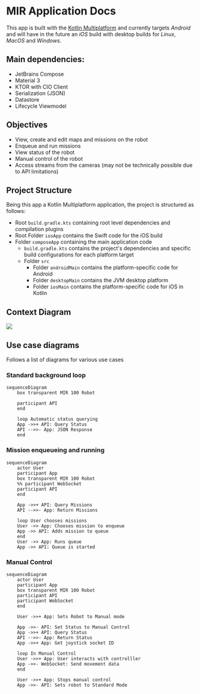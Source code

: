 # MIR Application Docs
This app is built with the [Kotlin Multiplatform](https://kotlinlang.org/docs/multiplatform.html) and currently 
targets *Android* and will have in the future an *iOS* build with desktop builds for *Linux*, *MacOS* and *Windows*.

## Main dependencies:
- JetBrains Compose
- Material 3
- KTOR with CIO Client
- Serialization (JSON)
- Datastore
- Lifecycle Viewmodel

## Objectives
- View, create and edit maps and missions on the robot
- Enqueue and run missions
- View status of the robot
- Manual control of the robot
- Access streams from the cameras (may not be technically possible due to API limitations)

## Project Structure
Being this app a Kotlin Multiplatform application, the project is structured as follows:
- Root `build.gradle.kts` containing root level dependencies and compilation plugins
- Root Folder `iosApp` contains the Swift code for the iOS build
- Folder `composeApp` containing the main application code
  - `build.gradle.kts` contains the project's dependencies and specific build configurations for each platform target
  - Folder `src`
    - Folder `androidMain` contains the platform-specific code for Android
    - Folder `desktopMain` contains the JVM desktop platform
    - Folder `iosMain` contains the platform-specific code for iOS in Kotlin

## Context Diagram
[![](https://mermaid.ink/img/pako:eNqdV21v4jgQ_iuWxUpUoigBWijSfeBtq-oOqVe60u0KaeUkDvg22Mh2tuUq_vuNnTgkEOh24UPw5Hn8zHjGY_OGQxFRPMST3kRwTV_1kiP4kDB8ZjqhQzR_eEKj7TZhIdFM8OL1lKpQnrxGkx6aMrKSZLPMsdrMc4J7lOJfGmoHeqRSCd5MFZUttMRf4LnE5tc95VSyEBkLEjHSa2rmWeIrR13slKab72OR8ojIXTPwDK_sMr5Cbxn2gG-SA-AEbwx_Cp0wjuZpotk2IToWclMom3n2zoGDsm-IJlLf89CTCITO5lJWstaP77NX3ZQGaoAlTlnHPHIt9kSTfJmOIoAVUgUpw1UQhcgD5FnGJMzh5vvpU-7UzLzbSqbo8YKOCf_hTF4eSkErpTBMlRYbKkeOxPgKTXIjGmXBjZCDuZwGgGyhF6bXaGsnIom1mVIDVa3a1tlLiuNaxfE5nl15x53UcieZtxGUer5Ul_SntXNML0ecTflu3EfKeQ1nj9GoyCqnGjkPFnnRWfUkES-qcEEhLdBPRl8Q46ausy1JApFq4xqTVReg1HiENuQHRVuy29BzXtUWj39cPHntHHFdTNPA5iUbzOx-IuAk9BNaG9lCC0kVIkni1jUEg_XfQE_jK9agVYpPS8IVCQ0MRlSHtfHV9JrOcXSduq1xmrJyqWQmszWu3uONa3hjV2BZl_n1DYU4tHsETY6266T35-M_ZMjum9n1hrAEqVJansEDZisSZOcslEKJWKPZa7gmfEURLVNq5V055ELTmsinaEo0CYiiv7sE9Vk-pLd7nN5uphRUa_lM0v5OaUpz_z_X-P8ZWcR559uXSsJyS6m4r1G4f0_hoy3XlkXFUh3v3fmWPe2b7CwqnQvltlU5tUrwA6bUCk7BdVBbkwvKI5WXmcpbxfz58RwbOJWDq0KHblm6b1jml21ENJ0l1HTDhd4ltBxgI4a71EQkQv6xxJJGRr8RrJxlJekuMwkZwdlTBl6diICTJwKHkBvmzuZmCJIs1w2zqU-MIo4V1f-A6eaiTs3Sf1jlK5iufe9DOpPf1el5R_Fd3_yKcjXnFWmXs7Kysx3JVFzpHHTdFnDif5EdHD9wyY7ZqtkIe4s12dIH_iRegGfbChhdm3F2306HWxh8hFKM4KJub5BLDBt4AwsxtNeTmMAtFa6MfA9Qkmqx2PEQD7VMaQtLka7WeBiTRMEotc7kV_TCuiX8mxAbR4EhHr7hVzwc9Nt9rzvwep5_6_vdzqCFd3h4Pei0_b53270z7wY3d719C_9nJ_DbXve2P-jf3XmdwaDb73RbmEYMTul59kfD_t_Y_w-tNOYs?type=png)](https://mermaid.live/edit#pako:eNqdV21v4jgQ_iuWxUpUoigBWijSfeBtq-oOqVe60u0KaeUkDvg22Mh2tuUq_vuNnTgkEOh24UPw5Hn8zHjGY_OGQxFRPMST3kRwTV_1kiP4kDB8ZjqhQzR_eEKj7TZhIdFM8OL1lKpQnrxGkx6aMrKSZLPMsdrMc4J7lOJfGmoHeqRSCd5MFZUttMRf4LnE5tc95VSyEBkLEjHSa2rmWeIrR13slKab72OR8ojIXTPwDK_sMr5Cbxn2gG-SA-AEbwx_Cp0wjuZpotk2IToWclMom3n2zoGDsm-IJlLf89CTCITO5lJWstaP77NX3ZQGaoAlTlnHPHIt9kSTfJmOIoAVUgUpw1UQhcgD5FnGJMzh5vvpU-7UzLzbSqbo8YKOCf_hTF4eSkErpTBMlRYbKkeOxPgKTXIjGmXBjZCDuZwGgGyhF6bXaGsnIom1mVIDVa3a1tlLiuNaxfE5nl15x53UcieZtxGUer5Ul_SntXNML0ecTflu3EfKeQ1nj9GoyCqnGjkPFnnRWfUkES-qcEEhLdBPRl8Q46ausy1JApFq4xqTVReg1HiENuQHRVuy29BzXtUWj39cPHntHHFdTNPA5iUbzOx-IuAk9BNaG9lCC0kVIkni1jUEg_XfQE_jK9agVYpPS8IVCQ0MRlSHtfHV9JrOcXSduq1xmrJyqWQmszWu3uONa3hjV2BZl_n1DYU4tHsETY6266T35-M_ZMjum9n1hrAEqVJansEDZisSZOcslEKJWKPZa7gmfEURLVNq5V055ELTmsinaEo0CYiiv7sE9Vk-pLd7nN5uphRUa_lM0v5OaUpz_z_X-P8ZWcR559uXSsJyS6m4r1G4f0_hoy3XlkXFUh3v3fmWPe2b7CwqnQvltlU5tUrwA6bUCk7BdVBbkwvKI5WXmcpbxfz58RwbOJWDq0KHblm6b1jml21ENJ0l1HTDhd4ltBxgI4a71EQkQv6xxJJGRr8RrJxlJekuMwkZwdlTBl6diICTJwKHkBvmzuZmCJIs1w2zqU-MIo4V1f-A6eaiTs3Sf1jlK5iufe9DOpPf1el5R_Fd3_yKcjXnFWmXs7Kysx3JVFzpHHTdFnDif5EdHD9wyY7ZqtkIe4s12dIH_iRegGfbChhdm3F2306HWxh8hFKM4KJub5BLDBt4AwsxtNeTmMAtFa6MfA9Qkmqx2PEQD7VMaQtLka7WeBiTRMEotc7kV_TCuiX8mxAbR4EhHr7hVzwc9Nt9rzvwep5_6_vdzqCFd3h4Pei0_b53270z7wY3d719C_9nJ_DbXve2P-jf3XmdwaDb73RbmEYMTul59kfD_t_Y_w-tNOYs)

## Use case diagrams
Follows a list of diagrams for various use cases
### Standard background loop
```mermaid
sequenceDiagram
    box transparent MIR 100 Robot

    participant API
    end

    loop Automatic status querying
    App ->>+ API: Query Status
    API -->>- App: JSON Response
    end
```

### Mission enqueueing and running
```mermaid
sequenceDiagram
    actor User
    participant App
    box transparent MIR 100 Robot
    %% participant WebSocket
    participant API
    end

    App ->>+ API: Query Missions
    API -->>- App: Return Missions

    loop User chooses missions
    User ->> App: Chooses mission to enqueue
    App ->> API: Adds mission to queue
    end
    User ->> App: Runs queue
    App ->> API: Queue is started
```

### Manual Control
```mermaid
sequenceDiagram
    actor User
    participant App
    box transparent MIR 100 Robot
    participant API
    participant WebSocket
    end

    User ->>+ App: Sets Robot to Manual mode

    App ->>- API: Set Status to Manual Control
    App ->>+ API: Query Status
    API -->>- App: Return Status
    App ->>+ App: Get joystick socket ID

    loop In Manual Control
    User ->>+ App: User interacts with controlller
    App ->>- WebSocket: Send movement data
    end
    
    User ->>+ App: Stops manual control
    App ->>- API: Sets robot to Standard Mode
```

